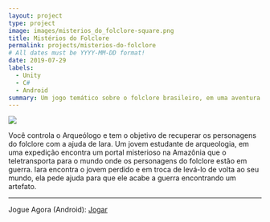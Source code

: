 ```yaml
---
layout: project
type: project
image: images/misterios_do_folclore-square.png
title: Mistérios do Folclore
permalink: projects/misterios-do-folclore
# All dates must be YYYY-MM-DD format!
date: 2019-07-29
labels:
  - Unity
  - C#
  - Android
summary: Um jogo temático sobre o folclore brasileiro, em uma aventura divertida e lúdica.
---
```


<img class="ui image" src="{{ site.baseurl }}/images/misterios_do_folclore-header.png">

Você controla o Arqueólogo e tem o objetivo de recuperar os personagens do folclore com a ajuda de Iara.
Um jovem estudante de arqueologia, em uma expedição encontra um portal misterioso na Amazônia que o teletransporta para o mundo onde os personagens do folclore estão em guerra. Iara encontra o jovem perdido e em troca de levá-lo de volta ao seu mundo, ela pede ajuda para que ele acabe a guerra encontrando um artefato.
<hr>
Jogue Agora (Android): <a href="https://play.google.com/store/apps/details?id=com.cakeroll.misteriosfolclore"><i class="large github icon"></i>Jogar</a>